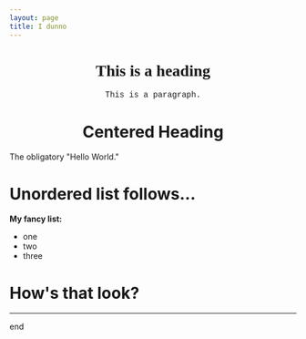 ```yaml
---
layout: page
title: I dunno
---
```


<h1 style="text-align:center; font-family:verdana;">This is a heading</h1>

<p style="text-align:center; font-family:courier;">This is a paragraph.</p>

<h1 style="text-align:center;">Centered Heading</h1>

<!-- trying to get my name centered, large, bold -->

The obligatory "Hello World."

# Unordered list follows...

**My fancy list:** 
- one
- two
- three

# How's that look?

----

end
